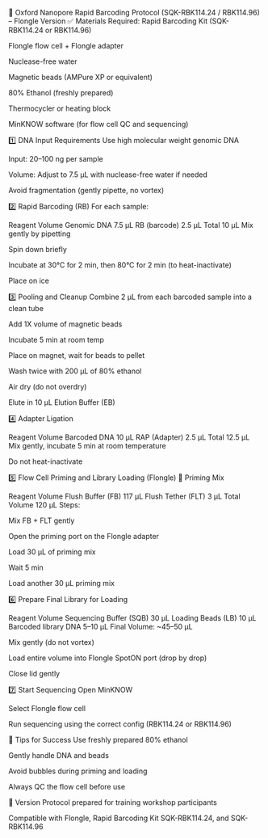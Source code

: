 🧬 Oxford Nanopore Rapid Barcoding Protocol (SQK-RBK114.24 / RBK114.96) – Flongle Version
✅ Materials Required:
Rapid Barcoding Kit (SQK-RBK114.24 or RBK114.96)

Flongle flow cell + Flongle adapter

Nuclease-free water

Magnetic beads (AMPure XP or equivalent)

80% Ethanol (freshly prepared)

Thermocycler or heating block

MinKNOW software (for flow cell QC and sequencing)

1️⃣ DNA Input Requirements
Use high molecular weight genomic DNA

Input: 20–100 ng per sample

Volume: Adjust to 7.5 µL with nuclease-free water if needed

Avoid fragmentation (gently pipette, no vortex)

2️⃣ Rapid Barcoding (RB)
For each sample:


Reagent	Volume
Genomic DNA	7.5 µL
RB (barcode)	2.5 µL
Total	10 µL
Mix gently by pipetting

Spin down briefly

Incubate at 30°C for 2 min, then 80°C for 2 min (to heat-inactivate)

Place on ice

3️⃣ Pooling and Cleanup
Combine 2 µL from each barcoded sample into a clean tube

Add 1X volume of magnetic beads

Incubate 5 min at room temp

Place on magnet, wait for beads to pellet

Wash twice with 200 µL of 80% ethanol

Air dry (do not overdry)

Elute in 10 µL Elution Buffer (EB)

4️⃣ Adapter Ligation

Reagent	Volume
Barcoded DNA	10 µL
RAP (Adapter)	2.5 µL
Total	12.5 µL
Mix gently, incubate 5 min at room temperature

Do not heat-inactivate

5️⃣ Flow Cell Priming and Library Loading (Flongle)
🔬 Priming Mix

Reagent	Volume
Flush Buffer (FB)	117 µL
Flush Tether (FLT)	3 µL
Total Volume	120 µL
Steps:

Mix FB + FLT gently

Open the priming port on the Flongle adapter

Load 30 µL of priming mix

Wait 5 min

Load another 30 µL priming mix

6️⃣ Prepare Final Library for Loading

Reagent	Volume
Sequencing Buffer (SQB)	30 µL
Loading Beads (LB)	10 µL
Barcoded library DNA	5–10 µL
Final Volume: ~45–50 µL

Mix gently (do not vortex)

Load entire volume into Flongle SpotON port (drop by drop)

Close lid gently

7️⃣ Start Sequencing
Open MinKNOW

Select Flongle flow cell

Run sequencing using the correct config (RBK114.24 or RBK114.96)

🧠 Tips for Success
Use freshly prepared 80% ethanol

Gently handle DNA and beads

Avoid bubbles during priming and loading

Always QC the flow cell before use

📌 Version
Protocol prepared for training workshop participants

Compatible with Flongle, Rapid Barcoding Kit SQK-RBK114.24, and SQK-RBK114.96

